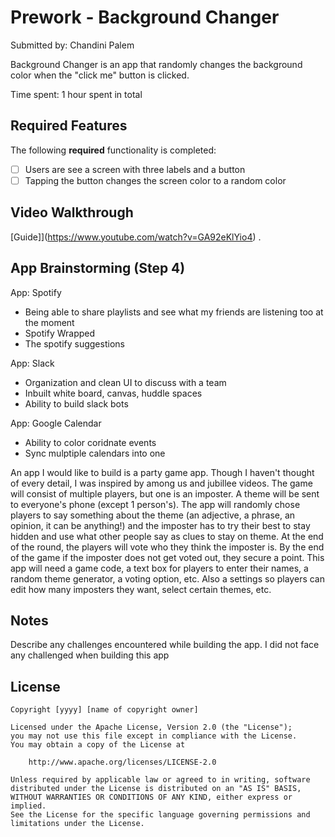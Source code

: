 # Prework - Background Changer

Submitted by: Chandini Palem

Background Changer is an app that randomly changes the background color when the "click me" button is clicked. 

Time spent: 1 hour spent in total

## Required Features

The following **required** functionality is completed:

- [ ] Users are see a screen with three labels and a button
- [ ] Tapping the button changes the screen color to a random color
 
## Video Walkthrough


[Guide]](https://www.youtube.com/watch?v=GA92eKlYio4) .

## App Brainstorming (Step 4)
App: Spotify
* Being able to share playlists and see what my friends are listening too at the moment
* Spotify Wrapped
* The spotify suggestions

App: Slack 
* Organization and clean UI to discuss with a team
* Inbuilt white board, canvas, huddle spaces
* Ability to build slack bots

App: Google Calendar
* Ability to color coridnate events
* Sync mulptiple calendars into one

An app I would like to build is a party game app. Though I haven't thought of every detail, I was inspired by among us and jubillee videos. The game will consist of multiple players, but one is an imposter. A theme will be sent to everyone's phone (except 1 person's). The app will randomly chose players to say something about the theme (an adjective, a phrase, an opinion, it can be anything!) and the imposter has to try their best to stay hidden and use what other people say as clues to stay on theme. At the end of the round, the players will vote who they think the imposter is. By the end of the game if the imposter does not get voted out, they secure a point. This app will need a game code, a text box for players to enter their names, a random theme generator, a voting option, etc. Also a settings so players can edit how many imposters they want, select certain themes, etc.  


## Notes

Describe any challenges encountered while building the app. I did not face any challenged when building this app

## License

    Copyright [yyyy] [name of copyright owner]

    Licensed under the Apache License, Version 2.0 (the "License");
    you may not use this file except in compliance with the License.
    You may obtain a copy of the License at

        http://www.apache.org/licenses/LICENSE-2.0

    Unless required by applicable law or agreed to in writing, software
    distributed under the License is distributed on an "AS IS" BASIS,
    WITHOUT WARRANTIES OR CONDITIONS OF ANY KIND, either express or implied.
    See the License for the specific language governing permissions and
    limitations under the License.
